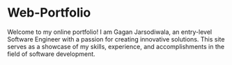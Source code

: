 # Web-Portfolio
Welcome to my online portfolio! I am Gagan Jarsodiwala, an entry-level Software Engineer with a passion for creating innovative solutions. This site serves as a showcase of my skills, experience, and accomplishments in the field of software development.
